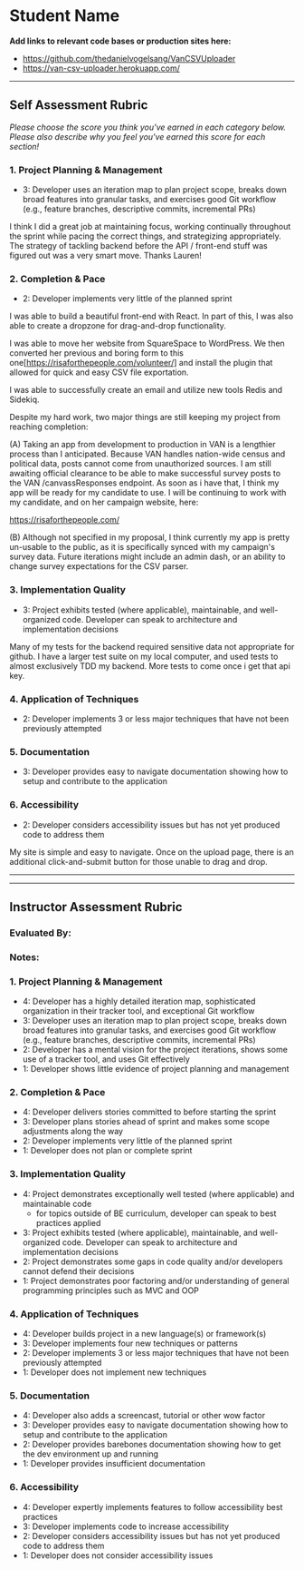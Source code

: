 # Student Name

**Add links to relevant code bases or production sites here:**

* https://github.com/thedanielvogelsang/VanCSVUploader
* https://van-csv-uploader.herokuapp.com/

---------------

Self Assessment Rubric
------------

_Please choose the score you think you've earned in each category below. Please also describe why you feel you've earned this score for each section!_

### 1. Project Planning & Management

*   3: Developer uses an iteration map to plan project scope, breaks down broad features into granular tasks, and exercises good Git workflow (e.g., feature branches, descriptive commits, incremental PRs)

I think I did a great job at maintaining focus, working continually throughout the sprint while pacing the correct things, and strategizing appropriately. The strategy of tackling backend before the API / front-end stuff was figured out was a very smart move. Thanks Lauren!

### 2. Completion & Pace

*   2: Developer implements very little of the planned sprint

I was able to build a beautiful front-end with React.
In part of this, I was also able to create a dropzone for drag-and-drop functionality.

I was able to move her website from SquareSpace to WordPress. We then converted her previous and boring form to this one[https://risaforthepeople.com/volunteer/] and install the plugin that allowed for quick and easy CSV file exportation.

I was able to successfully create an email and utilize new tools Redis and Sidekiq.

Despite my hard work, two major things are still keeping my project from reaching completion:

(A) Taking an app from development to production in VAN is a lengthier process than I anticipated. Because VAN handles nation-wide census and political data, posts cannot come from unauthorized sources. I am still awaiting official clearance to be able to make successful survey posts to the VAN /canvassResponses endpoint. As soon as i have that, I think my app will be ready for my candidate to use. I will be continuing to work with my candidate, and on her campaign website, here:

https://risaforthepeople.com/

(B) Although not specified in my proposal, I think currently my app is pretty un-usable to the public, as it is specifically synced with my campaign's survey data. Future iterations might include an admin dash, or an ability to change survey expectations for the CSV parser.

### 3. Implementation Quality

*   3: Project exhibits tested (where applicable), maintainable, and well-organized code. Developer can speak to architecture and implementation decisions

Many of my tests for the backend required sensitive data not appropriate for github. I have a larger test suite on my local computer, and used tests to almost exclusively TDD my backend. More tests to come once i get that api key.

### 4. Application of Techniques

*   2: Developer implements 3 or less major techniques that have not been previously attempted

### 5. Documentation

*   3: Developer provides easy to navigate documentation showing how to setup and contribute to the application

### 6. Accessibility

*   2: Developer considers accessibility issues but has not yet produced code to address them

My site is simple and easy to navigate. Once on the upload page, there is an additional click-and-submit button for those unable to drag and drop.

---------------
---------------

Instructor Assessment Rubric
------------

### Evaluated By:

### Notes:

### 1. Project Planning & Management

*   4: Developer has a highly detailed iteration map, sophisticated organization in their tracker tool, and exceptional Git workflow
*   3: Developer uses an iteration map to plan project scope, breaks down broad features into granular tasks, and exercises good Git workflow (e.g., feature branches, descriptive commits, incremental PRs)
*   2: Developer has a mental vision for the project iterations, shows some use of a tracker tool, and uses Git effectively
*   1: Developer shows little evidence of project planning and management

### 2. Completion & Pace

*   4: Developer delivers stories committed to before starting the sprint
*   3: Developer plans stories ahead of sprint and makes some scope adjustments along the way
*   2: Developer implements very little of the planned sprint
*   1: Developer does not plan or complete sprint

### 3. Implementation Quality

*   4: Project demonstrates exceptionally well tested (where applicable) and maintainable code
      * for topics outside of BE curriculum, developer can speak to best practices applied
*   3: Project exhibits tested (where applicable), maintainable, and well-organized code. Developer can speak to architecture and implementation decisions
*   2: Project demonstrates some gaps in code quality and/or developers cannot defend their decisions
*   1: Project demonstrates poor factoring and/or understanding of general programming principles such as MVC and OOP

### 4. Application of Techniques

*   4: Developer builds project in a new language(s) or framework(s)
*   3: Developer implements four new techniques or patterns
*   2: Developer implements 3 or less major techniques that have not been previously attempted
*   1: Developer does not implement new techniques

### 5. Documentation

*   4: Developer also adds a screencast, tutorial or other wow factor
*   3: Developer provides easy to navigate documentation showing how to setup and contribute to the application
*   2: Developer provides barebones documentation showing how to get the dev environment up and running
*   1: Developer provides insufficient documentation

### 6. Accessibility

*   4: Developer expertly implements features to follow accessibility best practices
*   3: Developer implements code to increase accessibility
*   2: Developer considers accessibility issues but has not yet produced code to address them
*   1: Developer does not consider accessibility issues

